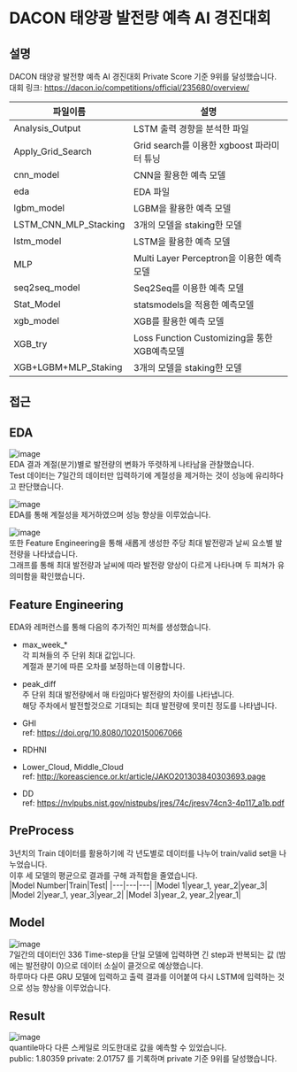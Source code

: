 DACON 태양광 발전량 예측 AI 경진대회
=============
설명
-------------
DACON 태양광 발전향 예측 AI 경진대회 Private Score 기준 9위를 달성했습니다.  
대회 링크: https://dacon.io/competitions/official/235680/overview/

|파일이름|설명|
|---|---|
|Analysis_Output|LSTM 출력 경향을 분석한 파일|
|Apply_Grid_Search|Grid search를 이용한 xgboost 파라미터 튜닝|
|cnn_model|CNN을 활용한 예측 모델|
|eda|EDA 파일|
|lgbm_model|LGBM을 활용한 예측 모델|
|LSTM_CNN_MLP_Stacking|3개의 모델을 staking한 모델|
|lstm_model|LSTM을 활용한 예측 모델|
|MLP|Multi Layer Perceptron을 이용한 예측 모델|
|seq2seq_model|Seq2Seq를 이용한 예측 모델|
|Stat_Model|statsmodels을 적용한 예측모델|
|xgb_model|XGB를 활용한 예측 모델|
|XGB_try|Loss Function Customizing을 통한 XGB예측모델|
|XGB+LGBM+MLP_Staking|3개의 모델을 staking한 모델|

접근
------------
## EDA  
![image](https://user-images.githubusercontent.com/50457791/106358949-98629e00-6352-11eb-96d3-9bf8261e999a.png)  
EDA 결과 계절(분기)별로 발전량의 변화가 뚜렷하게 나타남을 관찰했습니다.  
Test 데이터는 7일간의 데이터만 입력하기에 계절성을 제거하는 것이 성능에 유리하다고 판단했습니다.  

![image](https://user-images.githubusercontent.com/50457791/106358958-a57f8d00-6352-11eb-96c1-7c82bb820df5.png)  
EDA를 통해 계절성을 제거하였으며 성능 향상을 이루었습니다.  

![image](https://user-images.githubusercontent.com/50457791/106358991-cf38b400-6352-11eb-8eb8-c0c42371217e.png)  
또한 Feature Engineering을 통해 새롭게 생성한 주당 최대 발전량과 날씨 요소별 발전량을 나타냈습니다.  
그래프를 통해 최대 발전량과 날씨에 따라 발전량 양상이 다르게 나타나며 두 피쳐가 유의미함을 확인했습니다.  

## Feature Engineering  
EDA와 레퍼런스를 통해 다음의 추가적인 피쳐를 생성했습니다.
- max_week_*  
각 피쳐들의 주 단위 최대 값입니다.  
계절과 분기에 따른 오차를 보정하는데 이용합니다.
- peak_diff  
주 단위 최대 발전량에서 매 타임마다 발전량의 차이를 나타냅니다.  
해당 주차에서 발전할것으로 기대되는 최대 발전량에 못미친 정도를 나타냅니다.
- GHI  
ref: https://doi.org/10.8080/1020150067066  


- RDHNI  

- Lower_Cloud, Middle_Cloud  
ref: http://koreascience.or.kr/article/JAKO201303840303693.page  

- DD  
ref: https://nvlpubs.nist.gov/nistpubs/jres/74c/jresv74cn3-4p117_a1b.pdf  



## PreProcess  
3년치의 Train 데이터를 활용하기에 각 년도별로 데이터를 나누어 train/valid set을 나누었습니다.  
이후 세 모델의 평균으로 결과를 구해 과적합을 줄였습니다.  
|Model Number|Train|Test|
|---|---|---|
|Model 1|year_1, year_2|year_3|
|Model 2|year_1, year_3|year_2|
|Model 3|year_2, year_2|year_1|


## Model  
![image](https://user-images.githubusercontent.com/50457791/106359942-293c7800-6359-11eb-8d58-1bdc19ccc8ec.png)  
7일간의 데이터인 336 Time-step을 단일 모델에 입력하면 긴 step과 반복되는 값 (밤에는 발전량이 0)으로 데이터 소실이 클것으로 예상했습니다.  
하루마다 다른 GRU 모델에 입력하고 출력 결과를 이어붙여 다시 LSTM에 입력하는 것으로 성능 향상을 이루었습니다.


## Result  
![image](https://user-images.githubusercontent.com/50457791/106360041-b8499000-6359-11eb-9156-936b2d0a5fa3.png)  
quantile마다 다른 스케일로 의도한대로 값을 예측할 수 있었습니다.  
public: 1.80359   private: 2.01757 를 기록하며 private 기준 9위를 달성했습니다.
